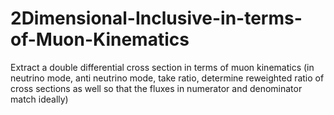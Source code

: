 # 2Dimensional-Inclusive-in-terms-of-Muon-Kinematics
Extract a double differential cross section in terms of muon kinematics (in neutrino mode, anti neutrino mode, take ratio, determine reweighted ratio of cross sections as well so that the fluxes in numerator and denominator match ideally)

